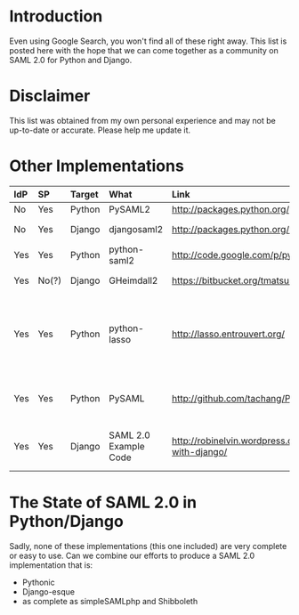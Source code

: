 # Introduction #

Even using Google Search, you won't find all of these right away. This list is posted here with the hope that we can come together as a community on SAML 2.0 for Python and Django.


# Disclaimer #

This list was obtained from my own personal experience and may not be up-to-date or accurate. Please help me update it.

# Other Implementations #

| **IdP** | **SP** | **Target** | **What** | **Link** | **Comment** |
|:--------|:-------|:-----------|:---------|:---------|:------------|
| No | Yes | Python | PySAML2 | http://packages.python.org/pysaml2/html/ |  |
| No | Yes | Django | djangosaml2 | http://packages.python.org/djangosaml2/ | Builds on PySAML2 |
| Yes | Yes | Python | python-saml2 | http://code.google.com/p/python-saml2/ |  |
| Yes | No(?) | Django | GHeimdall2 | https://bitbucket.org/tmatsuo/gheimdall2/ | Builds on python-saml2 |
| Yes | Yes | Python | python-lasso | http://lasso.entrouvert.org/ | python bindings into a C++ library; poor python documentation and difficult to grok |
| Yes | Yes | Python | PySAML | http://github.com/tachang/PySAML | Very incomplete, but inspired this project. |
| Yes | Yes | Django | SAML 2.0 Example Code | http://robinelvin.wordpress.com/2009/09/04/saml-with-django/ | The foundation for this project; uses PySAML. |

# The State of SAML 2.0 in Python/Django #

Sadly, none of these implementations (this one included) are very complete or easy to use. Can we combine our efforts to produce a SAML 2.0 implementation that is:
  * Pythonic
  * Django-esque
  * as complete as simpleSAMLphp and Shibboleth